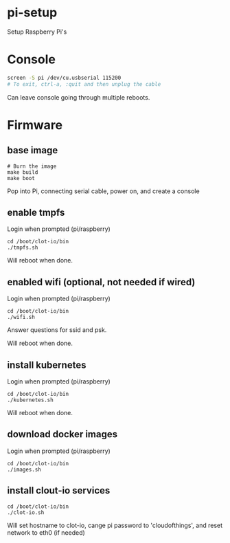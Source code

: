 # pi-setup
Setup Raspberry Pi's

# Console

```bash
screen -S pi /dev/cu.usbserial 115200
# To exit, ctrl-a, :quit and then unplug the cable
```

Can leave console going through multiple reboots.

# Firmware

## base image

```
# Burn the image
make build
make boot
```

Pop into Pi, connecting serial cable, power on, and create a console

## enable tmpfs

Login when prompted (pi/raspberry)

```
cd /boot/clot-io/bin
./tmpfs.sh
```

Will reboot when done.

## enabled wifi (optional, not needed if wired)

Login when prompted (pi/raspberry)

```
cd /boot/clot-io/bin
./wifi.sh
```

Answer questions for ssid and psk. 

Will reboot when done.

## install kubernetes

Login when prompted (pi/raspberry)

```
cd /boot/clot-io/bin
./kubernetes.sh
```

Will reboot when done.

## download docker images

Login when prompted (pi/raspberry)

```
cd /boot/clot-io/bin
./images.sh
```

## install clout-io services

```
cd /boot/clot-io/bin
./clot-io.sh
```

Will set hostname to clot-io, cange pi password to 'cloudofthings', and reset network to eth0 (if needed)